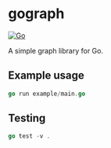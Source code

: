 # gograph

[![Go](https://github.com/timHau/gograph/actions/workflows/go.yml/badge.svg)](https://github.com/timHau/gograph/actions/workflows/go.yml)

A simple graph library for Go.

## Example usage
```go
go run example/main.go
```

## Testing 
```go
go test -v .
```
